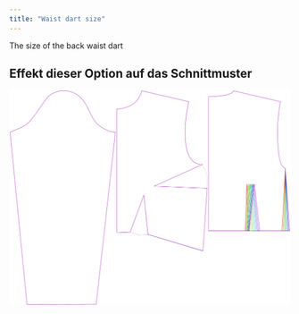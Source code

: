 ```yaml
---
title: "Waist dart size"
---
```


The size of the back waist dart

## Effekt dieser Option auf das Schnittmuster

![This image shows the effect of this option by superimposing several variants that have a different value for this option](breanna_waistdartsize_sample.svg "Effect of this option on the pattern")
